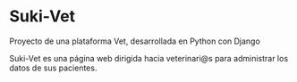 # Suki-Vet
Proyecto de una plataforma Vet, desarrollada en Python con Django

Suki-Vet es una página web dirigida hacia veterinari@s para administrar
los datos de sus pacientes.
